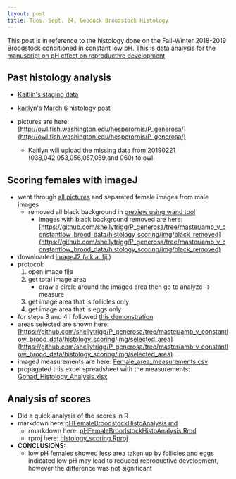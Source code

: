 ```yaml
---
layout: post
title: Tues. Sept. 24, Geoduck Broodstock Histology
---
```


This post is in reference to the histology done on the Fall-Winter 2018-2019 Broodstock conditioned in constant low pH. This is data analysis for the [manuscript on pH effect on reproductive development](https://docs.google.com/document/d/1YRoMQprj-cUQzBWzJ9lwSXrLbU3UYlutvDPb2QNlcMQ/edit)

## Past histology analysis

- [Kaitlin's staging data](https://docs.google.com/spreadsheets/d/1ylVosCF3xVTM44xgBz8iFW01DKJdxG83DHr1mEXbFjc/edit#gid=0)

- [kaitlyn's March 6 histology post](https://genefish.wordpress.com/2019/03/06/kaitlyns-notebook-20190123-geoduck-histology/)

- pictures are here: [http://owl.fish.washington.edu/hesperornis/P_generosa/](http://owl.fish.washington.edu/hesperornis/P_generosa/) 
	- Kaitlyn will upload the missing data from 20190221 (038,042,053,056,057,059,and 060) to owl 

## Scoring females with imageJ 
- went through [all pictures](http://owl.fish.washington.edu/hesperornis/P_generosa/) and separated female images from male images
	- removed all black background in [preview using wand tool](https://support.apple.com/guide/preview/extract-an-image-or-remove-a-background-prvw15636/mac)
		- images with black background removed are here: [https://github.com/shellytrigg/P_generosa/tree/master/amb_v_constantlow_brood_data/histology_scoring/img/black_removed](https://github.com/shellytrigg/P_generosa/tree/master/amb_v_constantlow_brood_data/histology_scoring/img/black_removed) 
- downloaded [ImageJ2 (a.k.a. fiji)](https://imagej.net/Fiji/Downloads)
- protocol:
	1. open image file
	2. get total image area
		- draw a circle around the imaged area then go to analyze -> measure
	3. get image area that is follicles only 
	4. get image area that is eggs only
- for steps 3 and 4 I followed [this demonstration](https://www.youtube.com/watch?v=nLfVSWcxMKw) 
- areas selected are shown here: [https://github.com/shellytrigg/P_generosa/tree/master/amb_v_constantlow_brood_data/histology_scoring/img/selected_area](https://github.com/shellytrigg/P_generosa/tree/master/amb_v_constantlow_brood_data/histology_scoring/img/selected_area)
- imageJ measurements are here: [Female_area_measurements.csv](https://github.com/shellytrigg/P_generosa/blob/master/amb_v_constantlow_brood_data/histology_scoring/img/selected_area/Female_area_measurements.csv)
- propagated this excel spreadsheet with the measurements:  [Gonad_Histology_Analysis.xlsx](https://github.com/shellytrigg/P_generosa/blob/master/amb_v_constantlow_brood_data/Gonad_Histology_Analysis.xlsx)

## Analysis of scores
- Did a quick analysis of the scores in R
- markdown here:[pHFemaleBroodstockHistoAnalysis.md](https://github.com/shellytrigg/P_generosa/blob/master/amb_v_constantlow_brood_data/histology_scoring/pHFemaleBroodstockHistoAnalysis.md)
	- rmarkdown here: [pHFemaleBroodstockHistoAnalysis.Rmd](https://github.com/shellytrigg/P_generosa/blob/master/amb_v_constantlow_brood_data/histology_scoring/pHFemaleBroodstockHistoAnalysis.Rmd)
	- rproj here: [histology_scoring.Rproj](https://github.com/shellytrigg/P_generosa/blob/master/amb_v_constantlow_brood_data/histology_scoring/histology_scoring.Rproj)
- **CONCLUSIONS:**
	- low pH females showed less area taken up by follicles and eggs indicated low pH may lead to reduced reproductive development, however the difference was not significant
 


